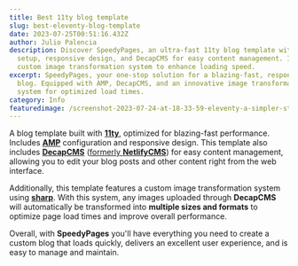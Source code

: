 ```yaml
---
title: Best 11ty blog template
slug: best-eleventy-blog-template
date: 2023-07-25T00:51:16.432Z
author: Julio Palencia
description: Discover SpeedyPages, an ultra-fast 11ty blog template with AMP
  setup, responsive design, and DecapCMS for easy content management. Includes a
  custom image transformation system to enhance loading speed.
excerpt: SpeedyPages, your one-stop solution for a blazing-fast, responsive
  blog. Equipped with AMP, DecapCMS, and an innovative image transformation
  system for optimized load times.
category: Info
featuredimage: /screenshot-2023-07-24-at-18-33-59-eleventy-a-simpler-static-site-generator.png
---
```

A blog template built with [**11ty**](https://www.11ty.dev/), optimized for blazing-fast performance. Includes [**AMP**](https://amp.dev/) configuration and responsive design. This template also includes [**DecapCMS**](https://decapcms.org/) ([formerly **NetlifyCMS**](https://www.netlify.com/blog/netlify-cms-to-become-decap-cms/)) for easy content management, allowing you to edit your blog posts and other content right from the web interface.

Additionally, this template features a custom image transformation system using [**sharp**](https://sharp.pixelplumbing.com/). With this system, any images uploaded through **DecapCMS** will automatically be transformed into **multiple sizes and formats** to optimize page load times and improve overall performance.

Overall, with **SpeedyPages** you'll have everything you need to create a custom blog that loads quickly, delivers an excellent user experience, and is easy to manage and maintain.